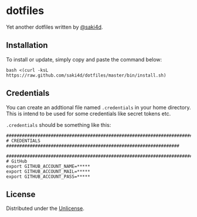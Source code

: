 # dotfiles

Yet another dotfiles written by [@saki4d](https://github.com/saki4d/).


## Installation

To install or update, simply copy and paste the command below:

```
bash <(curl -ksL https://raw.github.com/saki4d/dotfiles/master/bin/install.sh)
```


## Credentials

You can create an addtional file named `.credentials` in your home directory.  
This is intend to be used for some credentials like secret tokens etc.

`.credentials` should be something like this:

```
################################################################################
# CREDENTIALS ##################################################################

################################################################################
# GitHub
export GITHUB_ACCOUNT_NAME=*****
export GITHUB_ACCOUNT_MAIL=*****
export GITHUB_ACCOUNT_PASS=*****

```

## License

Distributed under the [Unlicense](http://unlicense.org/).
